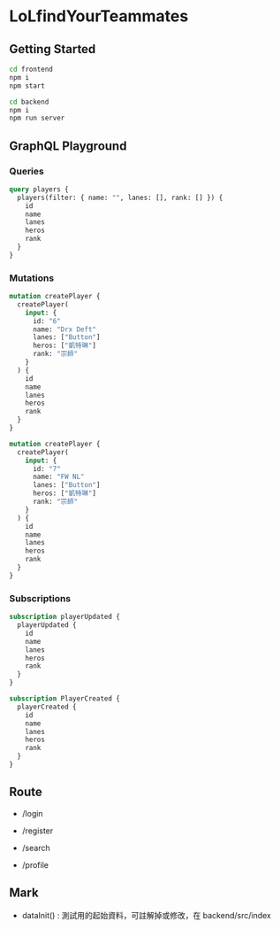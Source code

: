 # LoLfindYourTeammates

## Getting Started

```bash
cd frontend
npm i
npm start
```

```bash
cd backend
npm i
npm run server
```

## GraphQL Playground

### Queries

```graphql
query players {
  players(filter: { name: "", lanes: [], rank: [] }) {
    id
    name
    lanes
    heros
    rank
  }
}
```

### Mutations

```graphql
mutation createPlayer {
  createPlayer(
    input: {
      id: "6"
      name: "Drx Deft"
      lanes: ["Button"]
      heros: ["凱特琳"]
      rank: "宗師"
    }
  ) {
    id
    name
    lanes
    heros
    rank
  }
}
```

```graphql
mutation createPlayer {
  createPlayer(
    input: {
      id: "7"
      name: "FW NL"
      lanes: ["Button"]
      heros: ["凱特琳"]
      rank: "宗師"
    }
  ) {
    id
    name
    lanes
    heros
    rank
  }
}
```

### Subscriptions

```graphql
subscription playerUpdated {
  playerUpdated {
    id
    name
    lanes
    heros
    rank
  }
}
```

```graphql
subscription PlayerCreated {
  playerCreated {
    id
    name
    lanes
    heros
    rank
  }
}
```

## Route

- /login

- /register

- /search

- /profile

## Mark

- dataInit() : 測試用的起始資料，可註解掉或修改，在 backend/src/index
